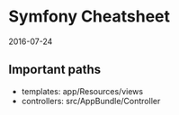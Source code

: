 Symfony Cheatsheet
=====================
2016-07-24


Important paths
------------------

- templates: app/Resources/views
- controllers: src/AppBundle/Controller
